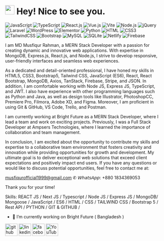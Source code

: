 <h1><img src="https://emojis.slackmojis.com/emojis/images/1531849430/4246/blob-sunglasses.gif?1531849430" width="30"/> Hey! Nice to see you.</h1>

![JavaScript](https://img.shields.io/badge/JavaScript-F7DF1E?style=flat-square&logo=javascript&logoColor=black)
![TypeScript](https://img.shields.io/badge/TypeScript-007ACC?style=flat-square&logo=typescript&logoColor=white)
![React.js](https://img.shields.io/badge/React.js-0081CB?style=flat-square&logo=react&logoColor=61DAFB)
![Vue.js](https://img.shields.io/badge/Vue.js-35495E?style=flat-square&logo=vue.js&logoColor=4FC08D)
![Vite](https://img.shields.io/badge/Vite-593D88?style=flat-square&logo=vite&logoColor=white)
![Node.js](https://img.shields.io/badge/Node.js-43853D?style=flat-square&logo=node.js&logoColor=white)
![jQuery](https://img.shields.io/badge/jQuery-0769AD?style=flat-square&logo=jquery&logoColor=white)
![Laravel](https://img.shields.io/badge/Laravel-FF2D20?style=flat-square&logo=laravel&logoColor=white)
![WordPress](https://img.shields.io/badge/Wordpress-21759B?style=flat-square&logo=wordpress&logoColor=white)
![Elementor](https://img.shields.io/badge/Elementor-9146FF?style=flat-square&logo=elementor&logoColor=white)
![Python](https://img.shields.io/badge/Python-3776AB?style=flat-square&logo=python&logoColor=white)
![HTML](https://img.shields.io/badge/HTML5-E34F26?style=flat-square&logo=html5&logoColor=white)
![CSS3](https://img.shields.io/badge/CSS3-1572B6?style=flat-square&logo=css3&logoColor=white)
![TailwindCSS](https://img.shields.io/badge/Tailwind_CSS-38B2AC?style=flat-square&logo=tailwind-css&logoColor=white)
![Bootstrap](https://img.shields.io/badge/Bootstrap-563D7C?style=flat-square&logo=bootstrap&logoColor=white)
![MySQL](https://img.shields.io/badge/MySQL-005C84?style=flat-square&logo=mysql&logoColor=white)
![SQLite](https://img.shields.io/badge/SQLite-07405E?style=flat-square&logo=sqlite&logoColor=white)
![Netlify](https://img.shields.io/badge/Netlify-00C7B7?style=flat-square&logo=netlify&logoColor=white)
![Firebase](https://img.shields.io/badge/Firebase-00C7B7?style=flat-square&logo=firebase&logoColor=white)


I am MD Musfiqur Rahman, a MERN Stack Developer with a passion for creating dynamic and innovative web applications. With expertise in MongoDB, Express.js, React.js, and Node.js, I strive to develop responsive, user-friendly interfaces and seamless web experiences.

As a dedicated and detail-oriented professional, I have honed my skills in HTML5, CSS3, Bootstrap5, Tailwind CSS, JavaScript (ES6), React, React Bootstrap, MongoDB, Axios, TanStack, Firebase, Stripe, and JSON. In addition, I am comfortable working with Node JS, Express JS, TypeScript, and JWT. I also have experience with other programming languages such as Python and Java, as well as design tools like Illustrator, PhotoshopCC, Premiere Pro, Filmora, Adobe XD, and Figma. Moreover, I am proficient in using Git & GitHub, VS Code, Trello, and Postman.

I am currently working at Bright Future as a MERN Stack Developer, where I lead a team and work on exciting projects. Previously, I was a Full Stack Developer at Ampsers Technologies, where I learned the importance of collaboration and team management.

In conclusion, I am excited about the opportunity to contribute my skills and expertise to a collaborative team environment that fosters creativity and innovation while providing opportunities for growth and development. My ultimate goal is to deliver exceptional web solutions that exceed client expectations and positively impact end users. If you have any questions or would like to discuss potential opportunities, feel free to contact me at:

musfiqurofficial1999@gmail.com
✆ 𝘞𝘩𝘢𝘵𝘴𝘈𝘱𝘱: +880 1834369053

Thank you for your time!

Skills: REACT JS / Next JS / Typescript / Node JS / Express JS / MongoDB/ Mongoose / JavaScript / ES6 / HTML / CSS / TAILWIND CSS / Bootstrap 5 / Rest API / PYTHON / GIT & GITHUB / 

- 🔭 I’m currently working on Bright Future ( Bangladesh )

[<img src='https://cdn.icon-icons.com/icons2/1907/PNG/512/iconfinder-github-4555889_121361.png' alt='github' height='40'>](https://github.com/musfiqurofficial)  [<img src='https://cdn-icons-png.flaticon.com/512/174/174857.png' alt='linkedin' height='40'>](https://www.linkedin.com/in/musfiqurofficial/)  [<img src='https://cdn.icon-icons.com/icons2/2108/PNG/512/facebook_icon_130940.png' alt='facebook' height='40'>](https://www.facebook.com/musfiqurofficialF)  [<img src='https://upload.wikimedia.org/wikipedia/commons/thumb/0/09/YouTube_full-color_icon_%282017%29.svg/2560px-YouTube_full-color_icon_%282017%29.svg.png' alt='YouTube' height='40'>](https://www.youtube.com/channel/UC1gJ3FMsT2D3emyi2_TfBtA)  
